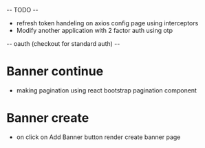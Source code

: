 -- TODO --
- refresh token handeling on axios config page using interceptors
- Modify another application with 2 factor auth using otp

-- oauth (checkout for standard auth) --


# Banner continue 
- making pagination using react bootstrap pagination component

# Banner create
- on click on Add Banner button render create banner page